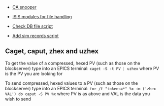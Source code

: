 * [CA snooper](CA-snooper)

* [ISIS modules for file handling](ISIS-modules-for-file-handling)

* [Check DB file script](Check-db-file)

* [Add sim records script](Add-sim-records-script)

## Caget, caput, zhex and uzhex

To get the value of a compressed, hexed PV (such as those on the blockserver) type into an EPICS terminal:
`caget -S -t PV | uzhex` where PV is the PV you are looking for

To send compressed, hexed values to a PV (such as those on the blockserver) type into an EPICS terminal:
`for /f "tokens=*" %x in ('zhex VAL') do caput -S PV %x` where PV is as above and VAL is the data you wish to send